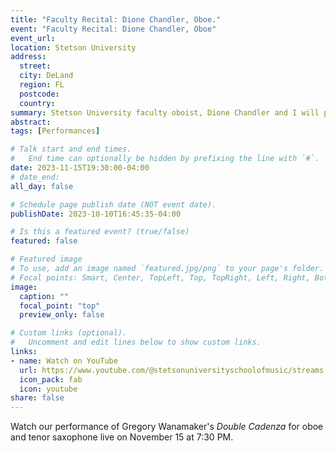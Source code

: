 ```yaml
---
title: "Faculty Recital: Dione Chandler, Oboe."
event: "Faculty Recital: Dione Chandler, Oboe"
event_url: 
location: Stetson University
address:
  street:
  city: DeLand
  region: FL
  postcode:
  country:
summary: Stetson University faculty oboist, Dione Chandler and I will perform Gregory Wanamaker's _Double Cadenza_ for oboe and tenor saxophone. The piece parodies the virtuosity and improvisitory nature of a typical cadenza. It is humerous and exciting making it a lot of fun for us to play.
abstract:
tags: [Performances]

# Talk start and end times.
#   End time can optionally be hidden by prefixing the line with `#`.
date: 2023-11-15T19:30:00-04:00
# date_end: 
all_day: false

# Schedule page publish date (NOT event date).
publishDate: 2023-10-10T16:45:35-04:00

# Is this a featured event? (true/false)
featured: false

# Featured image
# To use, add an image named `featured.jpg/png` to your page's folder. 
# Focal points: Smart, Center, TopLeft, Top, TopRight, Left, Right, BottomLeft, Bottom, BottomRight.
image:
  caption: ""
  focal_point: "top"
  preview_only: false

# Custom links (optional).
#   Uncomment and edit lines below to show custom links.
links:
- name: Watch on YouTube
  url: https://www.youtube.com/@stetsonuniversityschoolofmusic/streams
  icon_pack: fab
  icon: youtube
share: false
---
```

Watch our performance of Gregory Wanamaker's _Double Cadenza_ for oboe and tenor saxophone live on November 15 at 7:30 PM. 